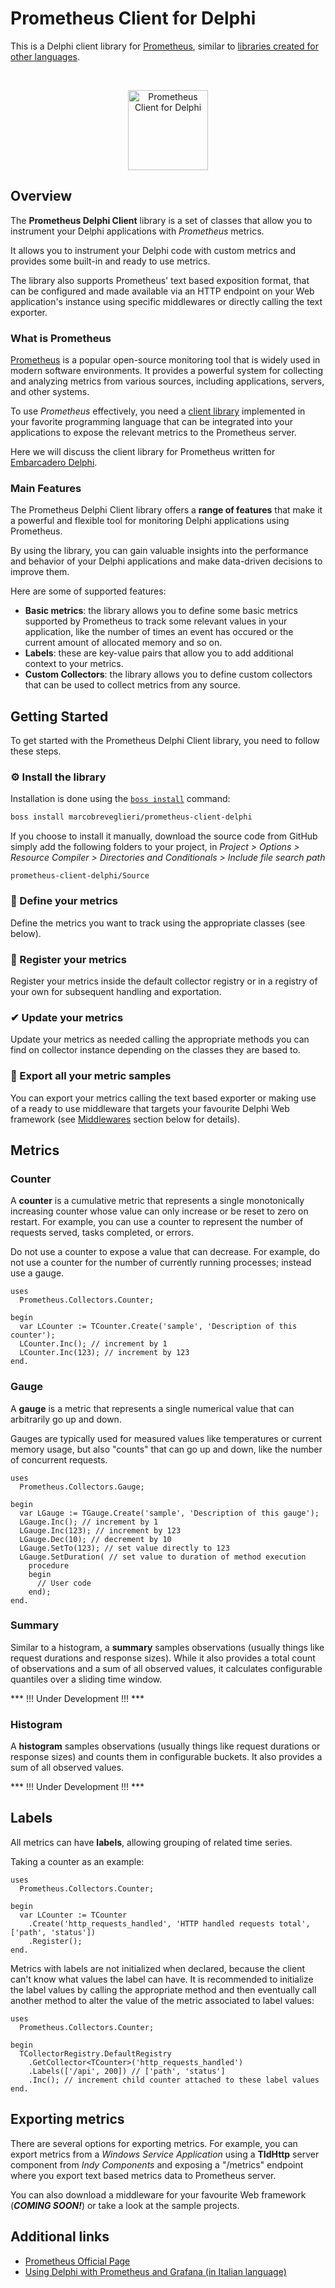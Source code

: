 ﻿# Prometheus Client for Delphi

This is a Delphi client library for [Prometheus](http://prometheus.io), similar to [libraries created for other languages](https://prometheus.io/docs/instrumenting/writing_clientlibs/).

<br />
<p align="center">
  <img alt="Prometheus Client for Delphi" height="128" src="https://github.com/marcobreveglieri/prometheus-client-delphi/Assets/Logo/logo-128.png">
</p>

## Overview

The **Prometheus Delphi Client** library is a set of classes that allow you to instrument your Delphi applications with *Prometheus* metrics.

It allows you to instrument your Delphi code with custom metrics and provides some built-in and ready to use metrics.

The library also supports Prometheus' text based exposition format, that can be configured and made available via an HTTP endpoint on your Web application's instance using specific middlewares or directly calling the text exporter.

### What is Prometheus

[Prometheus](http://prometheus.io) is a popular open-source monitoring tool that is widely used in modern software environments. It provides a powerful system for collecting and analyzing metrics from various sources, including applications, servers, and other systems.

To use *Prometheus* effectively, you need a [client library](https://prometheus.io/docs/instrumenting/clientlibs/) implemented in your favorite programming language that can be integrated into your applications to expose the relevant metrics to the Prometheus server.

Here we will discuss the client library for Prometheus written for [Embarcadero Delphi](https://www.embarcadero.com/products/delphi/).

### Main Features

The Prometheus Delphi Client library offers a **range of features** that make it a powerful and flexible tool for monitoring Delphi applications using Prometheus.

By using the library, you can gain valuable insights into the performance and behavior of your Delphi applications and make data-driven decisions to improve them.

Here are some of supported features:

+ **Basic metrics**: the library allows you to define some basic metrics supported by Prometheus to track some relevant values in your application, like the number of times an event has occured or the current amount of allocated memory and so on.
+ **Labels**: these are key-value pairs that allow you to add additional context to your metrics.
+ **Custom Collectors**: the library allows you to define custom collectors that can be used to collect metrics from any source.

## Getting Started

To get started with the Prometheus Delphi Client library, you need to follow these steps.

### ⚙ Install the library

Installation is done using the [`boss install`](https://github.com/HashLoad/boss) command:
``` sh
boss install marcobreveglieri/prometheus-client-delphi
```
If you choose to install it manually, download the source code from GitHub simply add the following folders to your project, in *Project > Options > Resource Compiler > Directories and Conditionals > Include file search path*
```
prometheus-client-delphi/Source
```

### 📏 Define your metrics

Define the metrics you want to track using the appropriate classes (see below).

### 📒 Register your metrics

Register your metrics inside the default collector registry or in a registry of your own for subsequent handling and exportation.

### ✔ Update your metrics

Update your metrics as needed calling the appropriate methods you can find on collector instance depending on the classes they are based to.

### 💾 Export all your metric samples

You can export your metrics calling the text based exporter or making use of a ready to use middleware that targets your favourite Delphi Web framework (see [Middlewares](#Middlewares) section below for details).

## Metrics

### Counter

A **counter** is a cumulative metric that represents a single monotonically increasing counter whose value can only increase or be reset to zero on restart. For example, you can use a counter to represent the number of requests served, tasks completed, or errors.

Do not use a counter to expose a value that can decrease. For example, do not use a counter for the number of currently running processes; instead use a gauge.

```delphi
uses
  Prometheus.Collectors.Counter;

begin
  var LCounter := TCounter.Create('sample', 'Description of this counter');
  LCounter.Inc(); // increment by 1
  LCounter.Inc(123); // increment by 123
end.
```

### Gauge

A **gauge** is a metric that represents a single numerical value that can arbitrarily go up and down.

Gauges are typically used for measured values like temperatures or current memory usage, but also "counts" that can go up and down, like the number of concurrent requests.

```delphi
uses
  Prometheus.Collectors.Gauge;

begin
  var LGauge := TGauge.Create('sample', 'Description of this gauge');
  LGauge.Inc(); // increment by 1
  LGauge.Inc(123); // increment by 123
  LGauge.Dec(10); // decrement by 10
  LGauge.SetTo(123); // set value directly to 123
  LGauge.SetDuration( // set value to duration of method execution
    procedure
    begin
      // User code
    end);
end.
```

### Summary

Similar to a histogram, a **summary** samples observations (usually things like request durations and response sizes). While it also provides a total count of observations and a sum of all observed values, it calculates configurable quantiles over a sliding time window.

*** !!! Under Development !!! ***

### Histogram

A **histogram** samples observations (usually things like request durations or response sizes) and counts them in configurable buckets. It also provides a sum of all observed values.

*** !!! Under Development !!! ***

## Labels

All metrics can have **labels**, allowing grouping of related time series.

Taking a counter as an example:

```delphi
uses
  Prometheus.Collectors.Counter;

begin
  var LCounter := TCounter
    .Create('http_requests_handled', 'HTTP handled requests total', ['path', 'status'])
    .Register();
end.
```

Metrics with labels are not initialized when declared, because the client can't know what values the label can have.
It is recommended to initialize the label values by calling the appropriate method and then eventually call another method to alter the value of the metric associated to label values:

```delphi
uses
  Prometheus.Collectors.Counter;

begin
  TCollectorRegistry.DefaultRegistry
    .GetCollector<TCounter>('http_requests_handled')
    .Labels(['/api', 200]) // ['path', 'status']
    .Inc(); // increment child counter attached to these label values
end.
```

## Exporting metrics

There are several options for exporting metrics. For example, you can export metrics from a *Windows Service Application* using a **TIdHttp** server component from *Indy Components* and exposing a "/metrics" endpoint where you export text based metrics data to Prometheus server.

You can also download a middleware for your favourite Web framework (***COMING SOON!***) or take a look at the sample projects.

## Additional links

+ [Prometheus Official Page](https://prometheus.io)
+ [Using Delphi with Prometheus and Grafana (in Italian language)](https://www.youtube.com/watch?v=-bPDl6MP6jo)

